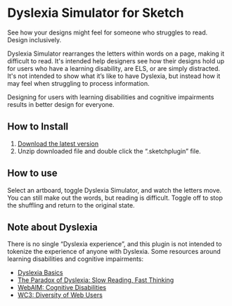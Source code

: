# Dyslexia Simulator for Sketch
See how your designs might feel for someone who struggles to read. Design inclusively.

Dyslexia Simulator rearranges the letters within words on a page, making it difficult to read. It's intended help designers see how their designs hold up for users who have a learning disability, are ELS, or are simply distracted. It's not intended to show what it’s like to have Dyslexia, but instead how it may feel when struggling to process information. 

Designing for users with learning disabilities and cognitive impairments results in better design for everyone. 

## How to Install
1. [Download the latest version](https://github.com/laurenporter/dyslexia-simulator-sketch-plugin/raw/master/Dyslexia%20Simulator.sketchplugin.zip)
2. Unzip downloaded file and double click the “.sketchplugin” file.

## How to use
Select an artboard, toggle Dyslexia Simulator, and watch the letters move. You can still make out the words, but reading is difficult. Toggle off to stop the shuffling and return to the original state.

## Note about Dyslexia
There is no single “Dyslexia experience”, and this plugin is not intended to tokenize the experience of anyone with Dyslexia. 
Some resources around learning disabilities and cognitive impairments:

- [Dyslexia Basics](https://dyslexiaida.org/dyslexia-basics/)
- [The Paradox of Dyslexia: Slow Reading, Fast Thinking](http://www.yalescientific.org/2011/04/the-paradox-of-dyslexia-slow-reading-fast-thinking/)
- [WebAIM: Cognitive Disabilities](http://webaim.org/articles/cognitive/cognitive_too_little/)
- [WC3: Diversity of Web Users](https://www.w3.org/WAI/intro/people-use-web/diversity)
